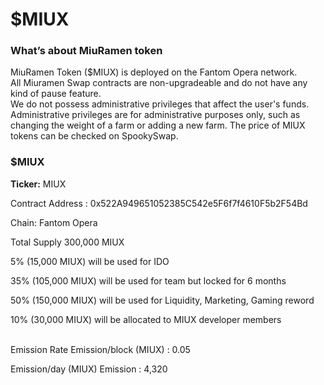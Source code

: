 # $MIUX

### What’s about MiuRamen token

MiuRamen Token ($MIUX) is deployed on the Fantom Opera network.\
All Miuramen Swap contracts are non-upgradeable and do not have any kind of pause feature.\
We do not possess administrative privileges that affect the user's funds.\
Administrative privileges are for administrative purposes only, such as changing the weight of a farm or adding a new farm. The price of MIUX tokens can be checked on SpookySwap.

### $MIUX <a href="#ample1" id="ample1"></a>

**Ticker:** MIUX

Contract Address : 0x522A949651052385C542e5F6f7f4610F5b2F54Bd

Chain: Fantom Opera

Total Supply 300,000 MIUX

5% (15,000 MIUX) will be used for IDO

35% (105,000 MIUX) will be used for team but locked for 6 months

50% (150,000 MIUX) will be used for Liquidity, Marketing, Gaming reword

10% (30,000 MIUX) will be allocated to MIUX developer members

\
Emission Rate Emission/block (MIUX) : 0.05

Emission/day (MIUX) Emission : 4,320

###
